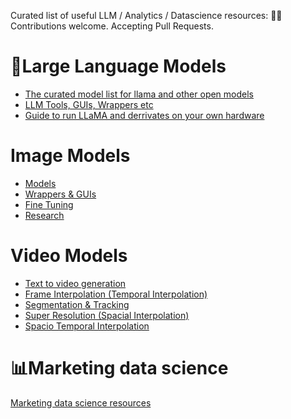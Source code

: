 Curated list of useful LLM / Analytics / Datascience resources:
🤝👥 Contributions welcome. Accepting Pull Requests.

# 💬Large Language Models

- [The curated model list for llama and other open models](llm-model-list.md)
- [LLM Tools, GUIs, Wrappers etc](llm-tools.md)
- [Guide to run LLaMA and derrivates on your own hardware](llama.md)

# Image Models
- [Models](image-generation.md#models)
- [Wrappers & GUIs](image-generation.md#wrappers--guis)
- [Fine Tuning](image-generation.md#fine-tuning)
- [Research](image-generation.md#research)

# Video Models
- [Text to video generation](video-ai.md#text-to-video-generation)
- [Frame Interpolation (Temporal Interpolation)](video-ai.md#frame-interpolation-temporal-interpolation)
- [Segmentation & Tracking](video-ai.md#segmentation--tracking)
- [Super Resolution (Spacial Interpolation)](video-ai.md#super-resolution-spacial-interpolation)
- [Spacio Temporal Interpolation](video-ai.md#spacio-temporal-interpolation)





# 📊Marketing data science

[Marketing data science resources](marketing-data-science.md)


